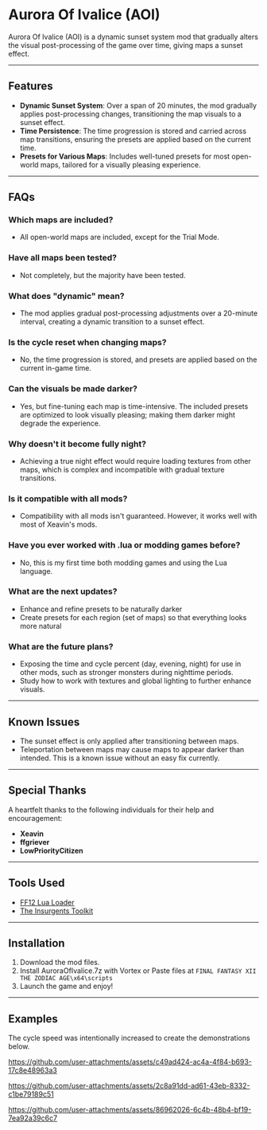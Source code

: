 # Aurora Of Ivalice (AOI)

Aurora Of Ivalice (AOI) is a dynamic sunset system mod that gradually alters the visual post-processing of the game over time, giving maps a sunset effect.

---

## Features

- **Dynamic Sunset System**: Over a span of 20 minutes, the mod gradually applies post-processing changes, transitioning the map visuals to a sunset effect.
- **Time Persistence**: The time progression is stored and carried across map transitions, ensuring the presets are applied based on the current time.
- **Presets for Various Maps**: Includes well-tuned presets for most open-world maps, tailored for a visually pleasing experience.

---

## FAQs

### Which maps are included?
- All open-world maps are included, except for the Trial Mode.

### Have all maps been tested?
- Not completely, but the majority have been tested.

### What does "dynamic" mean?
- The mod applies gradual post-processing adjustments over a 20-minute interval, creating a dynamic transition to a sunset effect.

### Is the cycle reset when changing maps?
- No, the time progression is stored, and presets are applied based on the current in-game time.

### Can the visuals be made darker?
- Yes, but fine-tuning each map is time-intensive. The included presets are optimized to look visually pleasing; making them darker might degrade the experience.

### Why doesn't it become fully night?
- Achieving a true night effect would require loading textures from other maps, which is complex and incompatible with gradual texture transitions.

### Is it compatible with all mods?
- Compatibility with all mods isn't guaranteed. However, it works well with most of Xeavin's mods.

### Have you ever worked with .lua or modding games before?
- No, this is my first time both modding games and using the Lua language.

### What are the next updates?
- Enhance and refine presets to be naturally darker
- Create presets for each region (set of maps) so that everything looks more natural

### What are the future plans?
- Exposing the time and cycle percent (day, evening, night) for use in other mods, such as stronger monsters during nighttime periods.
- Study how to work with textures and global lighting to further enhance visuals.

---

## Known Issues

- The sunset effect is only applied after transitioning between maps.
- Teleportation between maps may cause maps to appear darker than intended. This is a known issue without an easy fix currently.

---

## Special Thanks

A heartfelt thanks to the following individuals for their help and encouragement:

- **Xeavin**
- **ffgriever**
- **LowPriorityCitizen**

---

## Tools Used

- [FF12 Lua Loader](https://xeavin.gitbook.io/ff12-lua-loader)
- [The Insurgents Toolkit](https://xeavin.gitbook.io/the-insurgents-toolkit)

---

## Installation

1. Download the mod files.
2. Install AuroraOfIvalice.7z with Vortex or Paste files at `FINAL FANTASY XII THE ZODIAC AGE\x64\scripts`
4. Launch the game and enjoy!

---

## Examples

The cycle speed was intentionally increased to create the demonstrations below.

https://github.com/user-attachments/assets/c49ad424-ac4a-4f84-b693-17c8e48963a3

https://github.com/user-attachments/assets/2c8a91dd-ad61-43eb-8332-c1be79189c51

https://github.com/user-attachments/assets/86962026-6c4b-48b4-bf19-7ea92a39c6c7




